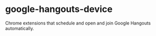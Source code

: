 # google-hangouts-device
Chrome extensions that schedule and open and join Google Hangouts automatically.

